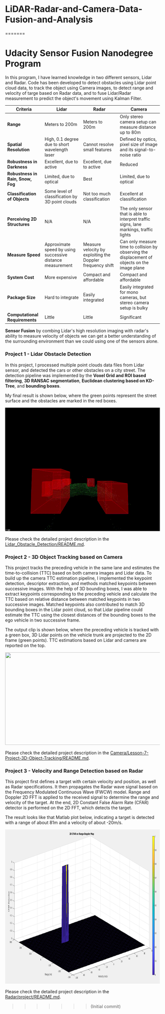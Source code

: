 # LiDAR-Radar-and-Camera-Data-Fusion-and-Analysis
=======
# Udacity Sensor Fusion Nanodegree Program

In this program, I have learned knowledge in two different sensors, Lidar and Radar. Code has been developed to detect obstacles using Lidar point cloud data, to track the object using Camera images, to detect range and velocity of targe based on Radar data, and to fuse Lidar/Radar measurement to predict the object's movement using Kalman Filter.

|  Criteria  |  Lidar  |  Radar  |  Camera  |
|------------|---------|---------|----------|
| **Range**      | Meters to 200m | Meters to 200m | Only stereo camera setup can measure distance up to 80m |
| **Spatial Resolution** | High, 0.1 degree due to short wavelength laser | Cannot resolve small features | Defined by optics, pixel size of image and its signal-to-noise ratio |
| **Robustness in Darkness** | Excellent, due to active | Excellent, due to active | Reduced |
| **Robustness in Rain, Snow, Fog** | Limited, due to optical | Best | Limited, due to optical |
| **Classification of Objects** | Some level of classification by 3D point clouds | Not too much classification | Excellent at classification |
| **Perceiving 2D Structures** | N/A | N/A | The only sensor that is able to interpret traffic signs, lane markings, traffic lights |
| **Measure Speed** | Approximate speed by using successive distance measurement | Measure velocity by exploiting the Doppler frequency shift | Can only measure time to collision by observing the displacement of objects on the image plane |
| **System Cost** | More expensive | Compact and affordable | Compact and affordable |
| **Package Size** | Hard to integrate | Easily integrated | Easily integrated for mono cameras, but stereo camera setup is bulky |
| **Computational Requirements** | Little | Little | Significant |

**Sensor Fusion** by combing Lidar's high resolution imaging with radar's ability to measure velocity of objects we can get a better understanding of the surrounding environment than we could using one of the sensors alone.

### Project 1 - Lidar Obstacle Detection

In this project, I processed multiple point clouds data files from Lidar sensor, and detected the cars or other obstacles on a city street. The detection pipeline was implemented by the **Voxel Grid and ROI based filtering**, **3D RANSAC segmentation**, **Euclidean clustering based on KD-Tree**, and **bounding boxes**.

My final result is shown below, where the green points represent the street surface and the obstacles are marked in the red boxes.

<img src="Lidar_Obstacle_Detection/media/obstacle-detection-fps-final.gif" width="800" height="400" />

Please check the detailed project description in the [Lidar_Obstacle_Detection/README.md](Lidar_Obstacle_Detection/README.md).

### Project 2 - 3D Object Tracking based on Camera

This project tracks the preceding vehicle in the same lane and estimates the time-to-collision (TTC) based on both camera images and Lidar data. To build up the camera TTC estimation pipeline, I implemented the keypoint detection, descriptor extraction, and methods matched keypoints between successive images. With the help of 3D bounding boxes, I was able to extract keypoints corresponding to the preceding vehicle and calculate the TTC based on relative distance between matched keypoints in two successive images. Matched keypoints also contributed to match 3D bounding boxes in the Lidar point cloud, so that Lidar pipeline could estimate the TTC using the closest distances of the bounding boxes to the ego vehicle in two successive frame.

The output clip is shown below, where the preceding vehicle is tracked with a green box, 3D Lidar points on the vehicle trunk are projected to the 2D frame (green points). TTC estimations based on Lidar and camera are reported on the top.

<img src="Camera/Lesson-7-Project-3D-Object-Tracking/results/ttc-estimations.gif" width="900" height="300" />

Please check the detailed project description in the [Camera/Lesson-7-Project-3D-Object-Tracking/README.md](Camera/Lesson-7-Project-3D-Object-Tracking/README.md).

### Project 3 - Velocity and Range Detection based on Radar

This project first defines a target with certain velocity and position, as well as Radar specifications. It then propagates the Radar wave signal based on the Frequency Modulated Continuous Wave (FWCW) model. Range and Doppler 2D FFT is applied to the received signal to determine the range and velocity of the target. At the end, 2D Constant False Alarm Rate (CFAR) detector is performed on the 2D FFT, which detects the target.

The result looks like that Matlab plot below, indicating a target is detected with a range of about 81m and a velocity of about -20m/s.

<img src="Radar/project/media/2d-cfar-rdm.png" width="900" height="500" />

Please check the detailed project description in the [Radar/project/README.md](Radar/project/README.md).


>>>>>>> (Initial commit)
